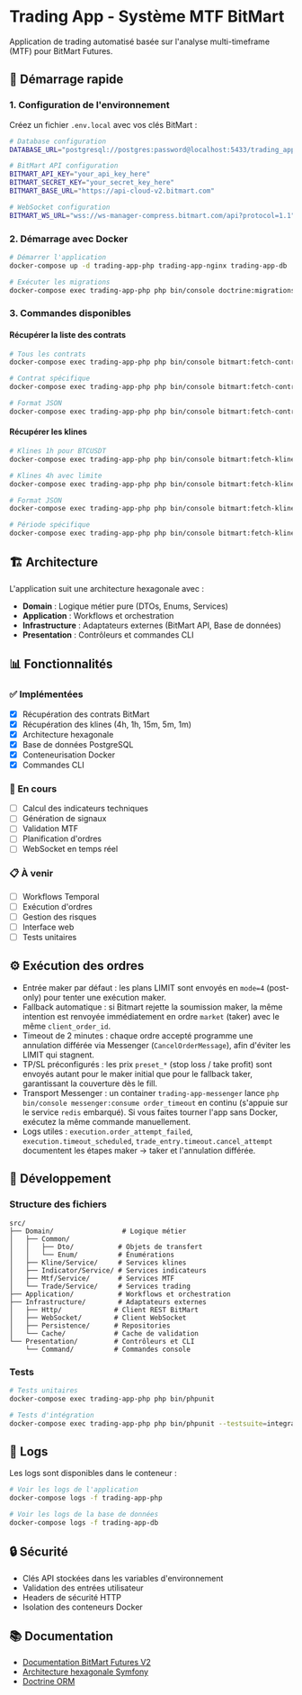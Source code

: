 # Trading App - Système MTF BitMart

Application de trading automatisé basée sur l'analyse multi-timeframe (MTF) pour BitMart Futures.

## 🚀 Démarrage rapide

### 1. Configuration de l'environnement

Créez un fichier `.env.local` avec vos clés BitMart :

```bash
# Database configuration
DATABASE_URL="postgresql://postgres:password@localhost:5433/trading_app?serverVersion=15&charset=utf8"

# BitMart API configuration
BITMART_API_KEY="your_api_key_here"
BITMART_SECRET_KEY="your_secret_key_here"
BITMART_BASE_URL="https://api-cloud-v2.bitmart.com"

# WebSocket configuration
BITMART_WS_URL="wss://ws-manager-compress.bitmart.com/api?protocol=1.1"
```

### 2. Démarrage avec Docker

```bash
# Démarrer l'application
docker-compose up -d trading-app-php trading-app-nginx trading-app-db

# Exécuter les migrations
docker-compose exec trading-app-php php bin/console doctrine:migrations:migrate
```

### 3. Commandes disponibles

#### Récupérer la liste des contrats

```bash
# Tous les contrats
docker-compose exec trading-app-php php bin/console bitmart:fetch-contracts

# Contrat spécifique
docker-compose exec trading-app-php php bin/console bitmart:fetch-contracts --symbol=BTCUSDT

# Format JSON
docker-compose exec trading-app-php php bin/console bitmart:fetch-contracts --output=json
```

#### Récupérer les klines

```bash
# Klines 1h pour BTCUSDT
docker-compose exec trading-app-php php bin/console bitmart:fetch-klines BTCUSDT

# Klines 4h avec limite
docker-compose exec trading-app-php php bin/console bitmart:fetch-klines BTCUSDT --timeframe=4h --limit=50

# Format JSON
docker-compose exec trading-app-php php bin/console bitmart:fetch-klines BTCUSDT --output=json

# Période spécifique
docker-compose exec trading-app-php php bin/console bitmart:fetch-klines BTCUSDT --from="2024-01-01 00:00:00" --to="2024-01-02 00:00:00"
```

## 🏗️ Architecture

L'application suit une architecture hexagonale avec :

- **Domain** : Logique métier pure (DTOs, Enums, Services)
- **Application** : Workflows et orchestration
- **Infrastructure** : Adaptateurs externes (BitMart API, Base de données)
- **Presentation** : Contrôleurs et commandes CLI

## 📊 Fonctionnalités

### ✅ Implémentées

- [x] Récupération des contrats BitMart
- [x] Récupération des klines (4h, 1h, 15m, 5m, 1m)
- [x] Architecture hexagonale
- [x] Base de données PostgreSQL
- [x] Conteneurisation Docker
- [x] Commandes CLI

### 🚧 En cours

- [ ] Calcul des indicateurs techniques
- [ ] Génération de signaux
- [ ] Validation MTF
- [ ] Planification d'ordres
- [ ] WebSocket en temps réel

### 📋 À venir

- [ ] Workflows Temporal
- [ ] Exécution d'ordres
- [ ] Gestion des risques
- [ ] Interface web
- [ ] Tests unitaires

## ⚙️ Exécution des ordres

- Entrée maker par défaut : les plans LIMIT sont envoyés en `mode=4` (post-only) pour tenter une exécution maker.
- Fallback automatique : si Bitmart rejette la soumission maker, la même intention est renvoyée immédiatement en ordre `market` (taker) avec le même `client_order_id`.
- Timeout de 2 minutes : chaque ordre accepté programme une annulation différée via Messenger (`CancelOrderMessage`), afin d'éviter les LIMIT qui stagnent.
- TP/SL préconfigurés : les prix `preset_*` (stop loss / take profit) sont envoyés autant pour le maker initial que pour le fallback taker, garantissant la couverture dès le fill.
- Transport Messenger : un container `trading-app-messenger` lance `php bin/console messenger:consume order_timeout` en continu (s'appuie sur le service `redis` embarqué). Si vous faites tourner l'app sans Docker, exécutez la même commande manuellement.
- Logs utiles : `execution.order_attempt_failed`, `execution.timeout_scheduled`, `trade_entry.timeout.cancel_attempt` documentent les étapes maker → taker et l'annulation différée.

## 🔧 Développement

### Structure des fichiers

```
src/
├── Domain/                 # Logique métier
│   ├── Common/
│   │   ├── Dto/           # Objets de transfert
│   │   └── Enum/          # Énumérations
│   ├── Kline/Service/     # Services klines
│   ├── Indicator/Service/ # Services indicateurs
│   ├── Mtf/Service/       # Services MTF
│   └── Trade/Service/     # Services trading
├── Application/           # Workflows et orchestration
├── Infrastructure/        # Adaptateurs externes
│   ├── Http/             # Client REST BitMart
│   ├── WebSocket/        # Client WebSocket
│   ├── Persistence/      # Repositories
│   └── Cache/            # Cache de validation
└── Presentation/         # Contrôleurs et CLI
    └── Command/          # Commandes console
```

### Tests

```bash
# Tests unitaires
docker-compose exec trading-app-php php bin/phpunit

# Tests d'intégration
docker-compose exec trading-app-php php bin/phpunit --testsuite=integration
```

## 📝 Logs

Les logs sont disponibles dans le conteneur :

```bash
# Voir les logs de l'application
docker-compose logs -f trading-app-php

# Voir les logs de la base de données
docker-compose logs -f trading-app-db
```

## 🔒 Sécurité

- Clés API stockées dans les variables d'environnement
- Validation des entrées utilisateur
- Headers de sécurité HTTP
- Isolation des conteneurs Docker

## 📚 Documentation

- [Documentation BitMart Futures V2](https://developer-pro.bitmart.com/en/futuresv2/)
- [Architecture hexagonale Symfony](https://symfony.com/doc/current/best_practices/hexagonal_architecture.html)
- [Doctrine ORM](https://www.doctrine-project.org/projects/orm.html)
